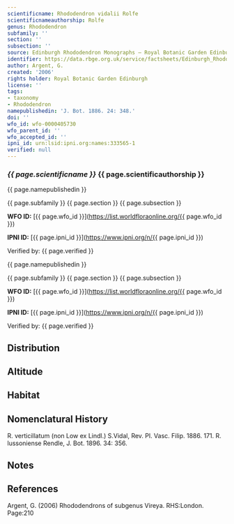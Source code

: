 ```yaml
---
scientificname: Rhododendron vidalii Rolfe
scientificnameauthorship: Rolfe
genus: Rhododendron
subfamily: ''
section: ''
subsection: ''
source: Edinburgh Rhododendron Monographs – Royal Botanic Garden Edinburgh
identifier: https://data.rbge.org.uk/service/factsheets/Edinburgh_Rhododendron_Monographs.xhtml
author: Argent, G.
created: '2006'
rights holder: Royal Botanic Garden Edinburgh
license: ''
tags:
- taxonomy
- Rhododendron
namepublishedin: 'J. Bot. 1886. 24: 348.'
doi: ''
wfo_id: wfo-0000405730
wfo_parent_id: ''
wfo_accepted_id: ''
ipni_id: urn:lsid:ipni.org:names:333565-1
verified: null
---
```

### _{{ page.scientificname }}_ {{ page.scientificauthorship }}
 {{ page.namepublishedin }}

{{ page.subfamily }} {{ page.section }} {{ page.subsection }}

**WFO ID:** [{{ page.wfo_id }}](https://list.worldfloraonline.org/{{ page.wfo_id }})

**IPNI ID:** [{{ page.ipni_id }}](https://www.ipni.org/n/{{ page.ipni_id }})

Verified by: {{ page.verified }}

 {{ page.namepublishedin }}

{{ page.subfamily }} {{ page.section }} {{ page.subsection }}

**WFO ID:** [{{ page.wfo_id }}](https://list.worldfloraonline.org/{{ page.wfo_id }})

**IPNI ID:** [{{ page.ipni_id }}](https://www.ipni.org/n/{{ page.ipni_id }})

Verified by: {{ page.verified }}





## Distribution


## Altitude


## Habitat


## Nomenclatural History
R. verticillatum (non Low ex Lindl.) S.Vidal, Rev. Pl. Vasc. Filip. 1886. 171. R. lussoniense Rendle, J. Bot. 1896. 34: 356.
                       
## Notes


## References

Argent, G. (2006) Rhododendrons of subgenus Vireya. RHS:London. Page:210
